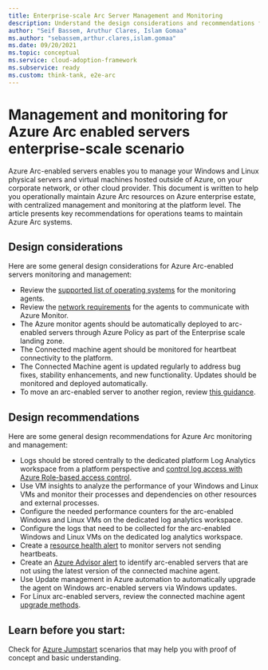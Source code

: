 ```yaml
---
title: Enterprise-scale Arc Server Management and Monitoring
description: Understand the design considerations and recommendations for management and monitoring of Arc enabled servers
author: "Seif Bassem, Aruthur Clares, Islam Gomaa"
ms.author: "sebassem,arthur.clares,islam.gomaa"
ms.date: 09/20/2021
ms.topic: conceptual
ms.service: cloud-adoption-framework
ms.subservice: ready
ms.custom: think-tank, e2e-arc
---
```


# Management and monitoring for Azure Arc enabled servers enterprise-scale scenario

Azure Arc-enabled servers enables you to manage your Windows and Linux physical servers and virtual machines hosted outside of Azure, on your corporate network, or other cloud provider.  This document is written to help you operationally maintain Azure Arc resources on Azure enterprise estate, with centralized management and monitoring at the platform level. The article presents key recommendations for operations teams to maintain Azure Arc systems. 

## Design considerations

Here are some general design considerations for Azure Arc-enabled servers monitoring and management: 

- Review the [supported list of operating systems](https://docs.microsoft.com/en-us/azure/azure-monitor/agents/agents-overview#supported-operating-systems) for the monitoring agents.
- Review the [network requirements](https://docs.microsoft.com/en-us/azure/azure-monitor/agents/log-analytics-agent#network-requirements) for the agents to communicate with Azure Monitor.
- The Azure monitor agents should be automatically deployed to arc-enabled servers through Azure Policy as part of the Enterprise scale landing zone.
- The Connected machine agent should be monitored for heartbeat connectivity to the platform. 
- The Connected Machine agent is updated regularly to address bug fixes, stability enhancements, and new functionality. Updates should be monitored and deployed automatically. 
- To move an arc-enabled server to another region, review [this guidance](https://docs.microsoft.com/en-us/azure/azure-arc/servers/manage-howto-migrate).

## Design recommendations
Here are some general design recommendations for Azure Arc monitoring and management:

- Logs should be stored centrally to the dedicated platform Log Analytics workspace from a platform perspective and [control log access with Azure Role-based access control](https://docs.microsoft.com/en-us/azure/azure-monitor/platform/design-logs-deployment#access-control-overview).
- Use VM insights to analyze the performance of your Windows and Linux VMs and monitor their processes and dependencies on other resources and external processes. 
- Configure the needed performance counters for the arc-enabled Windows and Linux VMs on the dedicated log analytics workspace.
- Configure the logs that need to be collected for the arc-enabled Windows and Linux VMs on the dedicated log analytics workspace.
- Create a [resource health alert](https://docs.microsoft.com/en-us/azure/azure-arc/servers/plan-at-scale-deployment#phase-3-manage-and-operate) to monitor servers not sending heartbeats.
- Create an [Azure Advisor alert](https://docs.microsoft.com/en-us/azure/azure-arc/servers/plan-at-scale-deployment#phase-3-manage-and-operate) to identify arc-enabled servers that are not using the latest version of the connected machine agent. 
- Use Update management in Azure automation to automatically upgrade the agent on Windows arc-enabled servers via Windows updates.
- For Linux arc-enabled servers, review the connected machine agent [upgrade methods](https://docs.microsoft.com/en-us/azure/azure-arc/servers/manage-agent#upgrading-agent).

## Learn before you start:

Check for [Azure Jumpstart](https://azurearcjumpstart.io/azure_arc_jumpstart/azure_arc_servers/) scenarios that may help you with proof of concept and basic understanding.